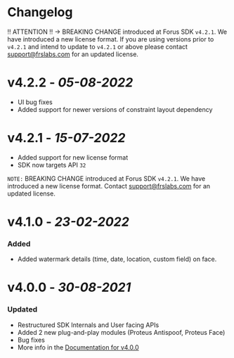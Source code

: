 # Changelog

‼ ATTENTION ‼ → BREAKING CHANGE introduced at Forus SDK `v4.2.1`. We have introduced a new license format. If you are using versions prior to `v4.2.1` and intend to update to `v4.2.1` or above please contact support@frslabs.com for an updated license.

# **v4.2.2** - *05-08-2022*
- UI bug fixes
- Added support for newer versions of constraint layout dependency

# **v4.2.1** - *15-07-2022*
- Added support for new license format
- SDK now targets API `32`

`NOTE:` BREAKING CHANGE introduced at Forus SDK `v4.2.1`. We have introduced a new license format. Contact support@frslabs.com for an updated license.

# **v4.1.0** - *23-02-2022*

### Added
- Added watermark details (time, date, location, custom field) on face. 

# **v4.0.0** - *30-08-2021*

### Updated
- Restructured SDK Internals and User facing APIs
- Added 2 new plug-and-play modules (Proteus Antispoof, Proteus Face)
- Bug fixes
- More info in the [Documentation for v4.0.0](https://github.com/frslabs/forus-android/blob/dc44e3a804df5dc598af2e3982539fb3cf866e2f/README.md)

